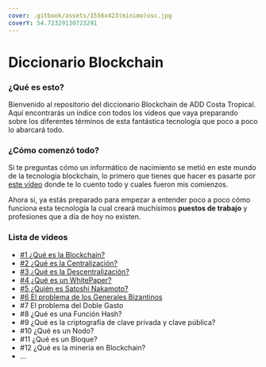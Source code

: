 ```yaml
---
cover: .gitbook/assets/1556x423(minimo)osc.jpg
coverY: 54.72329130723291
---
```


# Diccionario Blockchain

### ¿Qué es esto?

Bienvenido al repositorio del diccionario Blockchain de ADD Costa Tropical. Aquí encontrarás un índice con todos los videos que vaya preparando sobre los diferentes términos de esta fantástica tecnología que poco a poco lo abarcará todo.

### ¿Cómo comenzó todo?

Si te preguntas cómo un informático de nacimiento se metió en este mundo de la tecnología blockchain, lo primero que tienes que hacer es pasarte por [este vídeo](https://youtu.be/XHwaXNMgMy8) donde te lo cuento todo y cuales fueron mis comienzos.

Ahora sí, ya estás preparado para empezar a entender poco a poco cómo funciona esta tecnología la cual creará muchísimos **puestos de trabajo** y profesiones que a día de hoy no existen.

### Lista de videos

* [#1 ¿Qué es la Blockchain?](readme/1-que-es-la-blockchain.md)
* [#2 ¿Qué es la Centralización?](readme/2-que-es-la-centralizacion.md)
* [#3 ¿Qué es la Descentralización?](<readme/3-que-es-la-descentralizacion (1).md>)
* [#4 ¿Qué es un WhitePaper?](<readme/3-que-es-la-descentralizacion (1).md>)
* [#5 ¿Quién es Satoshi Nakamoto?](readme/que-es-un-whitepaper-cripto-1.md)
* [#6 El problema de los Generales Bizantinos](readme/que-es-un-whitepaper-cripto-2.md)
* \#7 El problema del Doble Gasto
* \#8 ¿Qué es una Función Hash?
* \#9 ¿Qué es la criptografía de clave privada y clave pública?
* \#10 ¿Qué es un Nodo?
* \#11 ¿Qué es un Bloque?
* \#12 ¿Qué es la minería en Blockchain?
* ...
